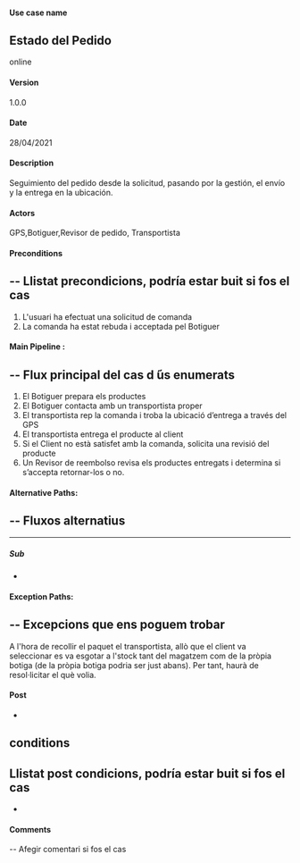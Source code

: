 #### Use case name
Estado del Pedido
-
online
#### Version
1.0.0
#### Date
28/04/2021
#### Description
Seguimiento del pedido desde la solicitud, pasando por la gestión, el envío y la entrega en la ubicación.
#### Actors
GPS,Botiguer,Revisor de pedido, Transportista
#### Preconditions
--
Llistat precondicions, podría
estar buit si fos el cas
--
1. L'usuari ha efectuat una solicitud de comanda
2. La comanda ha estat rebuda i acceptada pel Botiguer
 
#### Main Pipeline :
--
Flux principal del cas d ́ús enumerats
--
1. El Botiguer prepara els productes
2. El Botiguer contacta amb un transportista proper
3. El transportista rep la comanda i troba la ubicació d’entrega a través del GPS
4. El transportista entrega el producte al client
5. Si el Client no està satisfet amb la comanda, solicita una revisió del producte
6. Un Revisor de reembolso revisa els productes entregats i determina si s’accepta retornar-los o no. 
#### Alternative Paths:
--
Fluxos alternatius
--
---
##### Sub
-
 
#### Exception Paths:
--
Excepcions que ens poguem trobar
--
A l'hora de recollir el paquet el transportista, allò que el client va seleccionar es va esgotar a l'stock tant del magatzem com de la pròpia botiga (de la pròpia botiga podria ser just abans). Per tant, haurà de resol·licitar el què volia.
#### Post
-
conditions
--
Llistat post condicions, podría estar buit si fos el cas
--
-
#### Comments
--
Afegir comentari si fos el cas
